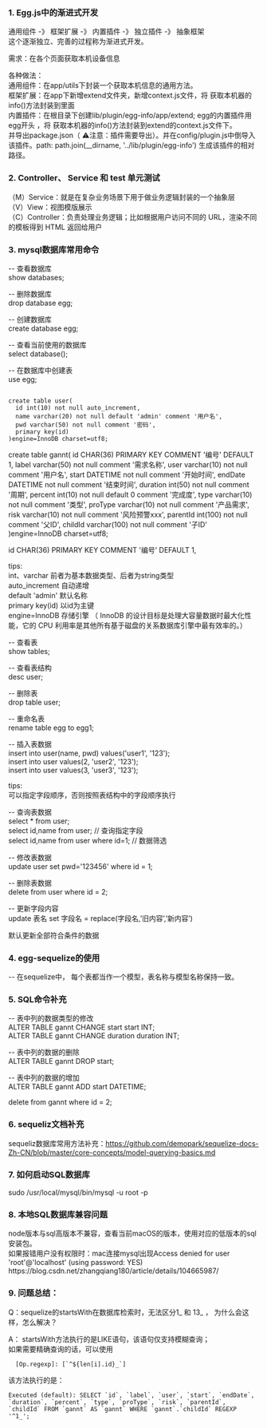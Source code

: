<h3>1. Egg.js中的渐进式开发</h3>

通用组件 -》 框架扩展 -》 内置插件 -》 独立插件 -》 抽象框架 <br/>
这个逐渐独立、完善的过程称为渐进式开发。<br/>

需求：在各个页面获取本机设备信息<br/>

各种做法：<br/>
通用组件：在app/utils下封装一个获取本机信息的通用方法。 <br/>
框架扩展：在app下新增extend文件夹，新增context.js文件，将 获取本机器的info()方法封装到里面<br/>
内置插件：在根目录下创建lib/plugin/egg-info/app/extend; egg的内置插件用egg开头 ，将 获取本机器的info()方法封装到extend的context.js文件下。<br/>
并导出package.json（ ⚠️注意：插件需要导出）。并在config/plugin.js中倒导入该插件。path: path.join(__dirname, '../lib/plugin/egg-info') 生成该插件的相对路径。

<h3>2. Controller、 Service 和 test 单元测试</h3>

（M）Service：就是在复杂业务场景下用于做业务逻辑封装的一个抽象层<br/>
（V）View：视图模版展示<br/>
（C）Controller：负责处理业务逻辑；比如根据用户访问不同的 URL，渲染不同的模板得到 HTML 返回给用户<br/>

<h3>3. mysql数据库常用命令</h3>

-- 查看数据库<br>
show databases;

-- 删除数据库 <br>
drop database egg;

-- 创建数据库<br>
create database egg;

-- 查看当前使用的数据库<br>
select database();

-- 在数据库中创建表<br>
use egg;<br>

```

create table user(
  id int(10) not null auto_increment, 
  name varchar(20) not null default 'admin' comment '用户名',
  pwd varchar(50) not null comment '密码',
  primary key(id)
)engine=InnoDB charset=utf8;

```

create table gannt(
  id CHAR(36) PRIMARY KEY COMMENT '编号' DEFAULT 1,
  label varchar(50) not null comment '需求名称',
  user varchar(10) not null comment '用户名',
  start DATETIME not null comment '开始时间',
  endDate DATETIME not null comment '结束时间',
  duration int(50) not null comment '周期',
  percent int(10) not null default 0 comment '完成度',
  type varchar(10) not null comment '类型',
  proType varchar(10) not null comment '产品需求',
  risk varchar(10) not null comment '风险预警xxx',
  parentId int(100) not null comment '父ID',
  childId varchar(100) not null comment '子ID'
)engine=InnoDB charset=utf8;

id CHAR(36) PRIMARY KEY COMMENT '编号' DEFAULT 1,

tips: <br>
int、varchar 前者为基本数据类型、后者为string类型<br>
auto_increment 自动递增<br>
default 'admin' 默认名称<br>
primary key(id) 以id为主键<br>
engine=InnoDB 存储引擎 （ InnoDB 的设计目标是处理大容量数据时最大化性能，它的 CPU 利用率是其他所有基于磁盘的关系数据库引擎中最有效率的。）<br>


-- 查看表<br>
show tables;<br>

-- 查看表结构<br>
desc user;<br>

-- 删除表<br>
drop table user;<br>

-- 重命名表 <br>
rename table egg to egg1;

-- 插入表数据<br>
insert into user(name, pwd) values('user1', '123');<br>
insert into user values(2, 'user2', '123');<br>
insert into user values(3, 'user3', '123');<br>

tips: <br>
可以指定字段顺序，否则按照表结构中的字段顺序执行<br>

-- 查询表数据<br>
select * from user;<br>
select id,name from user;            // 查询指定字段<br>
select id,name from user where id=1; // 数据筛选<br>

-- 修改表数据<br>
update user set pwd='123456' where id = 1;<br>

-- 删除表数据<br>
delete from user where id = 2;<br>

-- 更新字段内容<br>
update 表名 set 字段名 = replace(字段名,’旧内容’,’新内容’)

默认更新全部符合条件的数据



<h3> 4. egg-sequelize的使用  </h3> 

-- 在sequelize中， 每个表都当作一个模型，表名称与模型名称保持一致。<br>

<h3>5. SQL命令补充</h3>

-- 表中列的数据类型的修改<br>
ALTER TABLE gannt CHANGE start start INT;<br>
ALTER TABLE gannt CHANGE duration duration INT;<br>

-- 表中列的数据的删除<br>
ALTER TABLE gannt  DROP start;<br>

-- 表中列的数据的增加<br>
ALTER TABLE gannt ADD start DATETIME;<br>

delete from gannt where id = 2;<br>


<h3>6. sequeliz文档补充</h3>

sequeliz数据库常用方法补充：https://github.com/demopark/sequelize-docs-Zh-CN/blob/master/core-concepts/model-querying-basics.md<br>

<h3>7. 如何启动SQL数据库</h3>

sudo /usr/local/mysql/bin/mysql -u root -p <br/>

<h3>8. 本地SQL数据库兼容问题</h3>
node版本与sql高版本不兼容，查看当前macOS的版本，使用对应的低版本的sql安装包。<br/>
如果报错用户没有权限时：mac连接mysql出现Access denied for user 'root'@'localhost' (using password: YES)<br/>
https://blog.csdn.net/zhangqiang180/article/details/104665987/<br/>

<h3>9. 问题总结：</h3>

Q：sequelize的startsWith在数据库检索时，无法区分1_ 和 13_ ， 为什么会这样，怎么解决？<br/>

A： startsWith方法执行的是LIKE语句，该语句仅支持模糊查询；<br/>
如果需要精确查询的话，可以使用<br/>
```
  [Op.regexp]: [`^${len[i].id}_`]
```

该方法执行的是：<br/>

```
Executed (default): SELECT `id`, `label`, `user`, `start`, `endDate`, `duration`, `percent`, `type`, `proType`, `risk`, `parentId`, `childId` FROM `gannt` AS `gannt` WHERE `gannt`.`childId` REGEXP '^1_';
```


